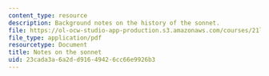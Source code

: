 ```yaml
---
content_type: resource
description: Background notes on the history of the sonnet.
file: https://ol-ocw-studio-app-production.s3.amazonaws.com/courses/21l-004-reading-poetry-spring-2009/23cada3a6a2dd91649426cc66e9926b3_MIT21l_004s09_assn07_sonnets.pdf
file_type: application/pdf
resourcetype: Document
title: Notes on the sonnet
uid: 23cada3a-6a2d-d916-4942-6cc66e9926b3
---
```


